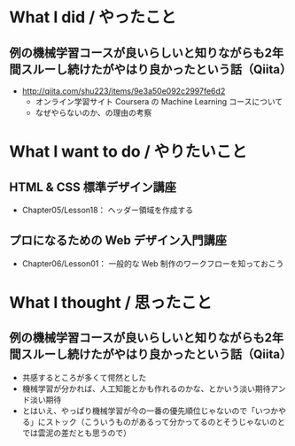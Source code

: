 # What I did / やったこと
## 例の機械学習コースが良いらしいと知りながらも2年間スルーし続けたがやはり良かったという話（Qiita）
- http://qiita.com/shu223/items/9e3a50e092c2997fe6d2
    - オンライン学習サイト Coursera の Machine Learning コースについて
    - なぜやらないのか、の理由の考察

# What I want to do / やりたいこと
## HTML & CSS 標準デザイン講座
- Chapter05/Lesson18： ヘッダー領域を作成する

## プロになるための Web デザイン入門講座
- Chapter06/Lesson01： 一般的な Web 制作のワークフローを知っておこう

# What I thought / 思ったこと
## 例の機械学習コースが良いらしいと知りながらも2年間スルーし続けたがやはり良かったという話（Qiita）
- 共感するところが多くて愕然とした
- 機械学習が分かれば、人工知能とかも作れるのかな、とかいう淡い期待アンド淡い期待
- とはいえ、やっぱり機械学習が今の一番の優先順位じゃないので「いつかやる」にストック（こういうものがあるって分かってるのとそうじゃないのとでは雲泥の差だとも思うので）
